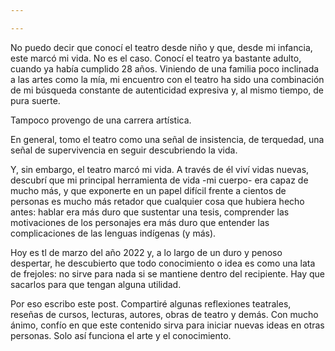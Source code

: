 ```yaml
---

---
```


No puedo decir que conocí el teatro desde niño y que, desde mi infancia, este marcó mi vida. No es el caso. Conocí el teatro ya bastante adulto, cuando ya había cumplido 28 años. Viniendo de una familia poco inclinada a las artes como la mía, mi encuentro con el teatro ha sido una combinación de mi búsqueda constante de autenticidad expresiva y, al mismo tiempo, de pura suerte.

Tampoco provengo de una carrera artística.

En general, tomo el teatro como una señal de insistencia, de terquedad, una señal de supervivencia en seguir descubriendo la vida.

Y, sin embargo, el teatro marcó mi vida. A través de él viví vidas nuevas, descubrí que mi principal herramienta de vida -mi cuerpo- era capaz de mucho más, y que exponerte en un papel difícil frente a cientos de personas es mucho más retador que cualquier cosa que hubiera hecho antes: hablar era más duro que sustentar una tesis, comprender las motivaciones de los personajes era más duro que entender las complicaciones de las lenguas indígenas (y más).

Hoy es tl de marzo del año 2022 y, a lo largo de un duro y penoso despertar, he descubierto que todo conocimiento o idea es como una lata de frejoles: no sirve para nada si se mantiene dentro del recipiente. Hay que sacarlos para que tengan alguna utilidad.

Por eso escribo este post. Compartiré algunas reflexiones teatrales, reseñas de cursos, lecturas, autores, obras de teatro y demás. Con mucho ánimo, confío en que este contenido sirva para iniciar nuevas ideas en otras personas. Solo así funciona el arte y el conocimiento.
